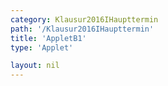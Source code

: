 ```yaml
---
category: Klausur2016IHaupttermin
path: '/Klausur2016IHaupttermin'
title: 'AppletB1'
type: 'Applet'

layout: nil
---
```

<link type="text/css" href="https://cdnjs.cloudflare.com/ajax/libs/jsxgraph/0.99.6/jsxgraph.css"><link rel="stylesheet" type="text/css" href="{{ site.jsxurl }}/jsxgraph.css" />
<div id="JXGebb50575-a38b-4b07-8dfd-4c0af6eb85a8" class="jxgbox" style="width:500px; height:500px">
<script type="text/javascript">
    (function() {
//board
const board = JXG.JSXGraph.initBoard('ebb50575-a38b-4b07-8dfd-4c0af6eb85a8', {
    							boundingbox: [-2, 9, 10, -3],
                  showFullscreen: true, axis: true
              });
//graph for B             
var gb = board.create('functiongraph', [x => -0.3 * x - 1, 0.8, 20], {visible: false});
var gb_vis = board.create('functiongraph', [x => -0.3 * x - 1, -3, 20], {visible: true, color:'green'});

//pointd
var B = board.create('glider', [2, -1.6, gb_vis], {name: 'B', fixed: false, color:'orange', size:2, label:{fontsize:15}});

var A = board.create('point', [0, 0], {name: 'A', fixed: true, size:2, label:{fontsize:15}});

//straight lines
var sym = board.create('functiongraph', [x => 2/3 * x], {visible: true});

var normal = board.create('normal', [sym, B], {visible: false});

//interception of straight lines
var inters = board.create('intersection', [sym, normal, 0], {name: 'M', visible: true, fixed: true, color:'green', size:2, label:{fontsize:15}});

//more points
var D = board.create('point', [function() {return 2 * inters.X() - B.X();}, function() {return 2*inters.Y() - B.Y();}], {name: 'D', fixed: true, color:'green', size:2, label:{fontsize:15}});

var C = board.create('point', [function(){return 4 * inters.X(); }, function() {return 4* inters.Y();}], {fixed: true, color:'green', size:2, label:{fontsize:15}});

//segments
var AB = board.create('segment', [A, B], {color: 'green', strokeWidth: 5});
var AD = board.create('segment', [A, D], {color: 'green', strokeWidth: 5});
var CD = board.create('segment', [C, D], {color: 'green', strokeWidth: 5});
var BC = board.create('segment', [B, C], {color: 'green', strokeWidth: 5});
var BD = board.create('segment', [B, D], {color: 'black', strokeWidth: 1});
var AC = board.create('segment', [A, C], {color: 'black', strokeWidth: 1});


board.create('angle', [C,B,A], {name:' ', orthotype:'sectordot'});

//texts
board.create('text', [-1.5, 8.5, '2016 I HT B1'], {fontsize:18});
var coords = board.create('text', [0.2, 5.6, function(){return 'C(' +JXG.toFixed(C.X(), 2) + ', ' + JXG.toFixed(C.Y(), 2) + ')';}], {fixed: true, color: 'red', fontsize: 18});
var coords = board.create('text', [0.2, 5, function(){return 'D(' +JXG.toFixed(D.X(), 2) + ', ' + JXG.toFixed(D.Y(), 2) + ')';}], {fixed: true, color: 'red', fontsize: 18});

board.create('text', [0.2, 4.4, function(){return 'x = ' + JXG.toFixed(B.X(), 2);}], {fontsize:18});

})()
  </script>
  </div>
